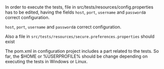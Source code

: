 In order to execute the tests, file in src/tests/resources/config.properties has to be edited, having the fields
`host`, `port`, `username` and `password`a correct configuration.

`host`, `port`, `username` and `password`a correct configuration.

Also a file in `src/tests/resources/secure.preferences.properties` should exist 

The pom.xml in configuration project includes a part related to the tests. So far, the $HOME or %USERPROFILE% should be change depending on executing the tests in Windows or Linux.
